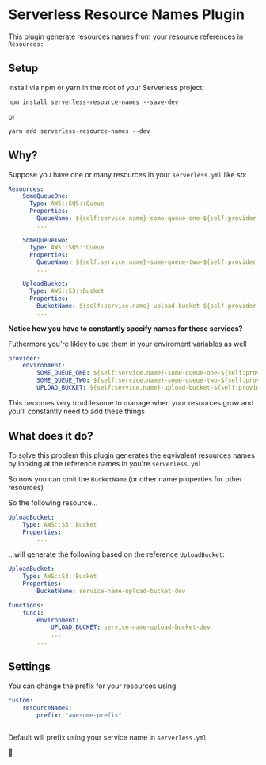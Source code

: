 Serverless Resource Names Plugin
=============================
This plugin generate resources names from your resource references in `Resources:`

## Setup

Install via npm or yarn in the root of your Serverless project:
```
npm install serverless-resource-names --save-dev
```
or
```
yarn add serverless-resource-names --dev
```

## Why?

Suppose you have one or many resources in your `serverless.yml` like so:

```yml
Resources:
    SomeQueueOne:
      Type: AWS::SQS::Queue
      Properties:
        QueueName: ${self:service.name}-some-queue-one-${self:provider.stage}
        ...

    SomeQueueTwo:
      Type: AWS::SQS::Queue
      Properties:
        QueueName: ${self:service.name}-some-queue-two-${self:provider.stage}
        ...

    UploadBucket:
      Type: AWS::S3::Bucket
      Properties:
        BucketName: ${self:service.name}-upload-bucket-${self:provider.stage}
        ...
```

**Notice how you have to constantly specify names for these services?**

Futhermore you're likley to use them in your enviroment variables as well

```yml
provider:
    environment:
        SOME_QUEUE_ONE: ${self:service.name}-some-queue-one-${self:provider.stage}
        SOME_QUEUE_TWO: ${self:service.name}-some-queue-two-${self:provider.stage}
        UPLOAD_BUCKET: ${self:service.name}-upload-bucket-${self:provider.stage}

```

This becomes very troublesome to manage when your resources grow and you'll constantly need to add these things

## What does it do?

To solve this problem this plugin generates the eqvivalent resources names by looking at the reference names in you're `serverless.yml`

So now you can omit the `BucketName` (or other name properties for other resources)

So the following resource...

```yml
UploadBucket:
    Type: AWS::S3::Bucket
    Properties:
        ...
```

...will generate the following based on the reference `UploadBucket`:

```yml
UploadBucket:
    Type: AWS::S3::Bucket
    Properties:
        BucketName: service-name-upload-bucket-dev

```

```yml
functions:
    func1:
        environment:
            UPLOAD_BUCKET: service-name-upload-bucket-dev
            ...
        ...
```

## Settings

You can change the prefix for your resources using

```yml
custom:
    resourceNames:
        prefix: "awesome-prefix"
       
```

Default will prefix using your service name in `serverless.yml`





